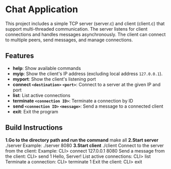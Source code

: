 # Chat Application

This project includes a simple TCP server (server.c) and client (client.c) that support multi-threaded communication. The server listens for client connections and handles messages asynchronously. The client can connect to multiple peers, send messages, and manage connections.

## Features

- **help**: Show available commands
- **myip**: Show the client's IP address (excluding local address `127.0.0.1`).
- **myport**: Show the client's listening port
- **connect `<destination>` `<port>`**: Connect to a server at the given IP and port
- **list**: List active connections
- **terminate `<connection ID>`**: Terminate a connection by ID
- **send `<connection ID>` `<message>`**: Send a message to a connected client
- **exit**: Exit the program

## Build Instructions
**1.Go to the directory path and run the command**
make all
**2.Start server**
./server <port>
Example:
./server 8080
**3.Start client**
./client
Connect to the server from the client:
Example:
CLI> connect 127.0.0.1 8080
Send a message from the client:
CLI> send 1 Hello, Server!
List active connections:
CLI> list
Terminate a connection:
CLI> terminate 1
Exit the client:
CLI> exit
